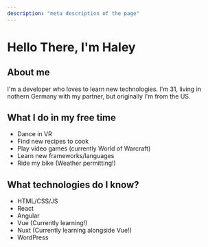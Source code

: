 ```yaml
---
description: "meta description of the page"
---
```


# Hello There, I'm Haley

## About me

I'm a developer who loves to learn new technologies. I'm 31, living in nothern Germany with my partner, but originally I'm from the US.

## What I do in my free time

- Dance in VR
- Find new recipes to cook
- Play video games (currently World of Warcraft)
- Learn new frameworks/languages
- Ride my bike (Weather permitting!)

## What technologies do I know?

- HTML/CSS/JS
- React
- Angular
- Vue (Currently learning!)
- Nuxt (Currently learning alongside Vue!)
- WordPress
